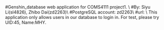  #Genshin_database web application for COMS4111 project1. \\
 #By: Siyu Li(sl4826), Zhibo Dai(zd2263)\\
 #PostgreSQL account: zd2263\\
 #url: \\
 This application only allows users in our database to login in. For test, please try UID:45, Name:MHY.
